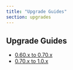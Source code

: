 ```yaml
---
title: "Upgrade Guides"
section: upgrades
---
```


## Upgrade Guides

* [0.60.x to 0.70.x](/developer/upgrades/point-sixty-to-point-seventy)
* [0.70.x to 1.0.x](/developer/upgrades/point-seventy-to-one-dot-oh)
